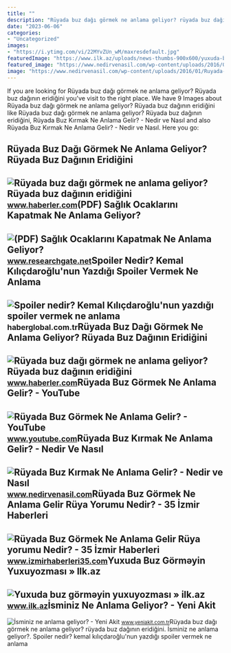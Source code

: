 ```yaml
---
title: ""
description: "Rüyada buz dağı görmek ne anlama geliyor? rüyada buz dağının eridiğini"
date: "2023-06-06"
categories:
- "Uncategorized"
images:
- "https://i.ytimg.com/vi/22MYvZUn_wM/maxresdefault.jpg"
featuredImage: "https://www.ilk.az/uploads/news-thumbs-900x600/yuxuda-buz-gormek-ne-anlama-gelir.jpg"
featured_image: "https://www.nedirvenasil.com/wp-content/uploads/2016/01/Ruyada-Buz-Kirmak-660x330.jpg"
image: "https://www.nedirvenasil.com/wp-content/uploads/2016/01/Ruyada-Buz-Kirmak-660x330.jpg"
---
```


If you are looking for Rüyada buz dağı görmek ne anlama geliyor? Rüyada buz dağının eridiğini you've visit to the right place. We have 9 Images about Rüyada buz dağı görmek ne anlama geliyor? Rüyada buz dağının eridiğini like Rüyada buz dağı görmek ne anlama geliyor? Rüyada buz dağının eridiğini, Rüyada Buz Kırmak Ne Anlama Gelir? - Nedir ve Nasıl and also Rüyada Buz Kırmak Ne Anlama Gelir? - Nedir ve Nasıl. Here you go:

Rüyada Buz Dağı Görmek Ne Anlama Geliyor? Rüyada Buz Dağının Eridiğini
----------------------------------------------------------------------

 ![Rüyada buz dağı görmek ne anlama geliyor? Rüyada buz dağının eridiğini](https://i.hbrcdn.com/haber/2022/10/19/ruyada-buz-dagi-gormek-ne-anlama-geliyor-ruyada-15370134_6430_m.jpg) <small>www.haberler.com</small>(PDF) Sağlık Ocaklarını Kapatmak Ne Anlama Geliyor?
---------------------------------------------------

 ![(PDF) Sağlık Ocaklarını Kapatmak Ne Anlama Geliyor?](https://i1.rgstatic.net/publication/333380895_Saglik_Ocaklarini_Kapatmak_Ne_Anlama_Geliyor/links/5ce991f9a6fdccc9ddcff0da/largepreview.png) <small>www.researchgate.net</small>Spoiler Nedir? Kemal Kılıçdaroğlu'nun Yazdığı Spoiler Vermek Ne Anlama
----------------------------------------------------------------------

 ![Spoiler nedir? Kemal Kılıçdaroğlu'nun yazdığı spoiler vermek ne anlama](https://i.haberglobal.com.tr/storage/haber/2020/07/01/spoiler-nedir-kemal-kilicdaroglu-nun-yazdigi-spoiler-vermek-ne-anlama-geliyor_1593614003.jpg) <small>haberglobal.com.tr</small>Rüyada Buz Dağı Görmek Ne Anlama Geliyor? Rüyada Buz Dağının Eridiğini
----------------------------------------------------------------------

 ![Rüyada buz dağı görmek ne anlama geliyor? Rüyada buz dağının eridiğini](https://i.hbrcdn.com/haber/2022/10/19/ruyada-buz-dagi-gormek-ne-anlama-geliyor-ruyada-15370134_1804_m.jpg) <small>www.haberler.com</small>Rüyada Buz Görmek Ne Anlama Gelir? - YouTube
--------------------------------------------

 ![Rüyada Buz Görmek Ne Anlama Gelir? - YouTube](https://i.ytimg.com/vi/22MYvZUn_wM/maxresdefault.jpg) <small>www.youtube.com</small>Rüyada Buz Kırmak Ne Anlama Gelir? - Nedir Ve Nasıl
---------------------------------------------------

 ![Rüyada Buz Kırmak Ne Anlama Gelir? - Nedir ve Nasıl](https://www.nedirvenasil.com/wp-content/uploads/2016/01/Ruyada-Buz-Kirmak-660x330.jpg) <small>www.nedirvenasil.com</small>Rüyada Buz Görmek Ne Anlama Gelir Rüya Yorumu Nedir? - 35 İzmir Haberleri
-------------------------------------------------------------------------

 ![Rüyada Buz Görmek Ne Anlama Gelir Rüya yorumu Nedir? - 35 İzmir Haberleri](https://www.izmirhaberleri35.com/wp-content/uploads/2021/09/ruyada-buz-gormek-ne-anlama-gelir-ruya-yorumu-nedir.jpg) <small>www.izmirhaberleri35.com</small>Yuxuda Buz Görməyin Yuxuyozması » Ilk.az
----------------------------------------

 ![Yuxuda buz görməyin yuxuyozması » ilk.az](https://www.ilk.az/uploads/news-thumbs-900x600/yuxuda-buz-gormek-ne-anlama-gelir.jpg) <small>www.ilk.az</small>İsminiz Ne Anlama Geliyor? - Yeni Akit
--------------------------------------

 ![İsminiz ne anlama geliyor? - Yeni Akit](https://cdn.yeniakit.com.tr/images/news/625/isminiz-ne-anlama-geliyor-h1461480279-e88bcb.jpg) <small>www.yeniakit.com.tr</small>Rüyada buz dağı görmek ne anlama geliyor? rüyada buz dağının eridiğini. İsminiz ne anlama geliyor?. Spoiler nedir? kemal kılıçdaroğlu'nun yazdığı spoiler vermek ne anlama

